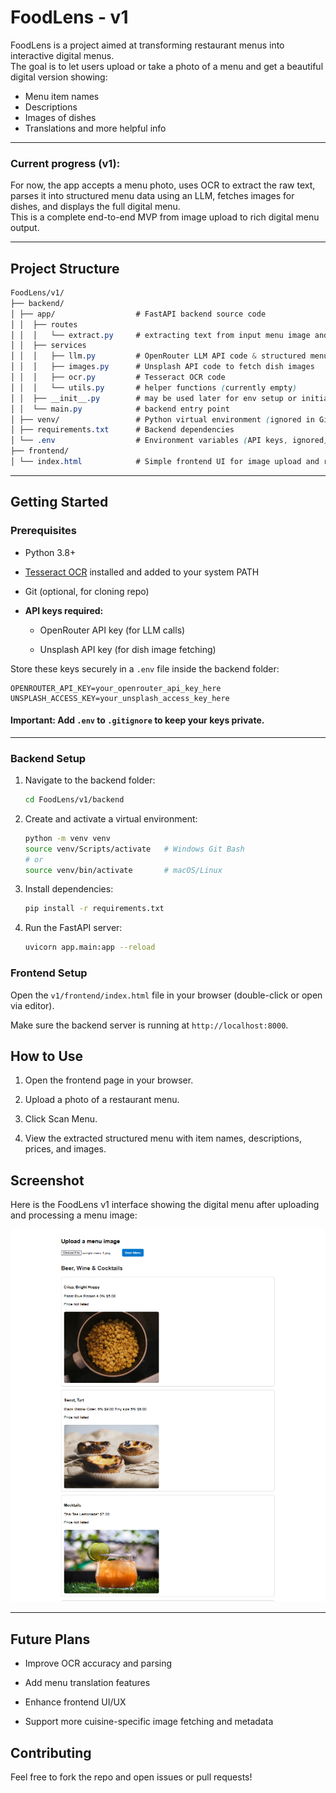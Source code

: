 # FoodLens - v1

FoodLens is a project aimed at transforming restaurant menus into interactive digital menus.  
The goal is to let users upload or take a photo of a menu and get a beautiful digital version showing:  
- Menu item names  
- Descriptions  
- Images of dishes  
- Translations and more helpful info  

---

### Current progress (v1):

For now, the app accepts a menu photo, uses OCR to extract the raw text, parses it into structured menu data using an LLM, fetches images for dishes, and displays the full digital menu.  
This is a complete end-to-end MVP from image upload to rich digital menu output.

---

## Project Structure

```css
FoodLens/v1/
├── backend/
│ ├── app/                  # FastAPI backend source code
│ │  ├── routes
│ │  │   └── extract.py     # extracting text from input menu image and calling LLM + image fetch
│ │  ├── services
│ │  │   ├── llm.py         # OpenRouter LLM API code & structured menu extraction
│ │  │   ├── images.py      # Unsplash API code to fetch dish images
│ │  │   ├── ocr.py         # Tesseract OCR code
│ │  │   └── utils.py       # helper functions (currently empty)
│ │  ├── __init__.py        # may be used later for env setup or initialization
│ │  └── main.py            # backend entry point
│ ├── venv/                 # Python virtual environment (ignored in Git)
│ ├── requirements.txt      # Backend dependencies
│ └── .env                  # Environment variables (API keys, ignored)
├── frontend/
│ └── index.html            # Simple frontend UI for image upload and results

```

---

## Getting Started

### Prerequisites

- Python 3.8+
- [Tesseract OCR](https://github.com/tesseract-ocr/tesseract) installed and added to your system PATH
- Git (optional, for cloning repo)
- <b>API keys required:</b>

    - OpenRouter API key (for LLM calls)

    - Unsplash API key (for dish image fetching)

Store these keys securely in a ```.env``` file inside the backend folder:

```env
OPENROUTER_API_KEY=your_openrouter_api_key_here
UNSPLASH_ACCESS_KEY=your_unsplash_access_key_here
```
#### Important: Add ```.env``` to ```.gitignore``` to keep your keys private.


---

### Backend Setup

1. Navigate to the backend folder:

   ```bash
   cd FoodLens/v1/backend
   ```

2. Create and activate a virtual environment:
    ```bash
    python -m venv venv
    source venv/Scripts/activate   # Windows Git Bash
    # or
    source venv/bin/activate       # macOS/Linux
    ```

3. Install dependencies:
    ```bash
    pip install -r requirements.txt
    ```

4. Run the FastAPI server:
    ```bash
    uvicorn app.main:app --reload
    ```

### Frontend Setup

Open the ```v1/frontend/index.html``` file in your browser (double-click or open via editor).

Make sure the backend server is running at ```http://localhost:8000```.

## How to Use

1. Open the frontend page in your browser.

2. Upload a photo of a restaurant menu.

3. Click Scan Menu.

4. View the extracted structured menu with item names, descriptions, prices, and images.

## Screenshot

Here is the FoodLens v1 interface showing the digital menu after uploading and processing a menu image:

![FoodLens v1 UI](./docs/screenshot-v2.png)

---

## Future Plans

- Improve OCR accuracy and parsing

- Add menu translation features

- Enhance frontend UI/UX

- Support more cuisine-specific image fetching and metadata

## Contributing

Feel free to fork the repo and open issues or pull requests!